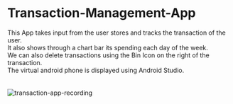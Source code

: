 # Transaction-Management-App
This App takes input from the user stores and tracks the transaction of the user.\
It also shows through a chart bar its spending each day of the week.\
We can also delete transactions using the Bin Icon on the right of the transaction.\
The virtual android phone is displayed using Android Studio.\
\
\
![transaction-app-recording](https://user-images.githubusercontent.com/106749655/176974309-1c72d015-98db-45f0-8845-459a5d222499.gif)
